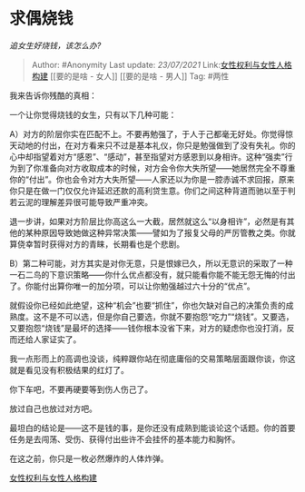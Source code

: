 # 求偶烧钱
*追女生好烧钱，该怎么办?*

> Author: #Anonymity
> Last update: *23/07/2021* 
> Link:[女性权利与女性人格构建](https://zhihu.com/collection/369876193) [[要的是啥 - 女人]] [[要的是啥 - 男人]]
> Tag: #两性  

 
我来告诉你残酷的真相：

一个让你觉得烧钱的女生，只有以下几种可能：

A）对方的阶层你实在匹配不上。不要再勉强了，于人于己都毫无好处。你觉得惊天动地的付出，在对方看来只不过是基本礼仪，你只是勉强做到了没有失礼。你的心中却指望着对方“感恩”、“感动”，甚至指望对方感恩到以身相许。这种“强卖”行为到了你准备向对方收取成本的时候，对方会令你大失所望——她居然完全不尊重你的“付出”。你也会令对方大失所望——人家还以为你是一腔赤诚不求回报，原来你只是在做一门仅仅允许延迟还款的高利贷生意。你们之间这种背道而驰以至于判若云泥的理解差异很可能导致严重冲突。

退一步讲，如果对方阶层比你高这么一大截，居然就这么“以身相许”，必然是有其他的某种原因导致她做这种异常决策——譬如为了报复父母的严厉管教之类。你就算侥幸暂时获得对方的青睐，长期看也是个悲剧。

B）第二种可能，对方其实是对你无意，只是恨嫁已久，所以无意识的采取了一种一石二鸟的下意识策略——你什么优点都没有，就只能看你能不能无怨无悔的付出了。你能付出算你唯一的加分项，可以让你勉强越过六十分的“优点”。

就假设你已经如此绝望，这种“机会”也要“抓住”，你也欠缺对自己的决策负责的成熟度。这不是不可以选，但是你自己要选，你就不要抱怨“吃力”“烧钱”。又要选，又要抱怨“烧钱”是最坏的选择——钱你根本没省下来，对方的疑虑你也没打消，反而还给人家证实了。

我一点形而上的高调也没谈，纯粹跟你站在彻底庸俗的交易策略层面跟你谈，你这就是看见没有积极结果的红灯了。

你下车吧，不要再硬要等到伤人伤己了。

放过自己也放过对方吧。

最坦白的结论是——这不是钱的事，是你还没有成熟到能谈论这个话题。你的首要任务是去闯荡、受伤、获得付出些许不会挂怀的基本能力和胸怀。

在这之前，你只是一枚必然爆炸的人体炸弹。

[女性权利与女性人格构建](https://zhihu.com/collection/369876193)

